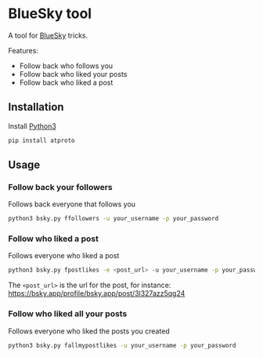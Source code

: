 # BlueSky tool
A tool for [BlueSky](https://bsky.app) tricks.

Features:
- Follow back who follows you
- Follow back who liked your posts
- Follow back who liked a post

## Installation
Install [Python3](https://www.python.org/)
```bash
pip install atproto
```

## Usage

### Follow back your followers
Follows back everyone that follows you

```bash
python3 bsky.py ffollowers -u your_username -p your_password
```

### Follow who liked a post
Follows everyone who liked a post

```bash
python3 bsky.py fpostlikes -e <post_url> -u your_username -p your_password
```

The `<post_url>` is the url for the post, for instance: https://bsky.app/profile/bsky.app/post/3l327azz5qg24

### Follow who liked all your posts
Follows everyone who liked the posts you created

```bash
python3 bsky.py fallmypostlikes -u your_username -p your_password
```